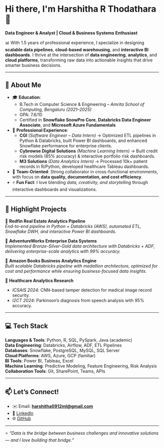# Hi there, I'm Harshitha R Thodathara 👋  

**Data Engineer & Analyst | Cloud & Business Systems Enthusiast**  

📊 With 1.5 years of professional experience, I specialize in designing **scalable data pipelines**, **cloud-based warehousing**, and **interactive BI dashboards**. I thrive at the intersection of **data engineering**, **analytics**, and **cloud platforms**, transforming raw data into actionable insights that drive smarter business decisions.  

---

## 💫 About Me  
- 🎓 **Education**:  
  - B.Tech in Computer Science & Engineering – *Amrita School of Computing, Bengaluru (2021–2025)*  
  - GPA: 7.6/10  
  - Certified in **Snowflake SnowPro Core**, **Databricks Data Engineer Associate**, and **Microsoft Azure Fundamentals**  
- 🔭 **Professional Experience**:  
  - **CGI** *(Software Engineer – Data Intern)* → Optimized ETL pipelines in Python & Databricks, built Power BI dashboards, and enhanced Snowflake performance for enterprise clients.  
  - **Cybrowse Digital Solutions** *(Machine Learning Intern)* → Built credit risk models (85% accuracy) & interactive portfolio risk dashboards.  
  - **M3 Solutions** *(Data Analytics Intern)* → Processed 10k+ patient records in R/Python, developed healthcare Tableau dashboards.  
- 🤝 **Team-Oriented**: Strong collaborator in cross-functional environments, with focus on **data quality, documentation, and cost efficiency**.  
- ⚡ **Fun Fact**: I love blending *data, creativity, and storytelling* through interactive dashboards and visualizations.  

---

## 🚀 Highlight Projects  

🔹 **Redfin Real Estate Analytics Pipeline**  
*End-to-end pipeline in Python + Databricks (AWS), automated ETL, Snowflake DWH, and interactive Power BI dashboards.*  

🔹 **AdventureWorks Enterprise Data Systems**  
*Implemented Bronze-Silver-Gold data architecture with Databricks + ADF, delivering enterprise-scale analytics with 99% accuracy.*  

🔹 **Amazon Books Business Analytics Engine**  
*Built scalable Databricks pipeline with medallion architecture, optimized for cost and performance while ensuring business-focused data insights.*  

🔹 **Healthcare Analytics Research**  
- *ICSAIS 2024*: CNN-based tamper detection for medical image record security.  
- *I2CT 2024*: Parkinson’s diagnosis from speech analysis with 95% accuracy.  

---

## 💻 Tech Stack  

**Languages & Tools**: Python, R, SQL, PySpark, Java (academic)  
**Data Engineering**: Databricks, Airflow, ADF, ETL Pipelines  
**Databases**: Snowflake, PostgreSQL, MySQL, SQL Server  
**Cloud Platforms**: AWS, Azure, GCP (familiar)  
**BI Tools**: Power BI, Tableau, Excel  
**Machine Learning**: Predictive Modeling, Feature Engineering, Risk Analysis  
**Collaboration Tools**: Git, SharePoint, Teams, APIs  

---

## 📫 Let’s Connect!  
- ✉️ Email: **harshitha0912ml@gmail.com**  
- 💼 [LinkedIn](https://linkedin.com/in/harshitha0912ml)  
- 🌐 [GitHub](https://github.com/harshitha0912ml)  

---

⭐️ *“Data is the bridge between business challenges and innovative solutions — and I love building that bridge.”*  

